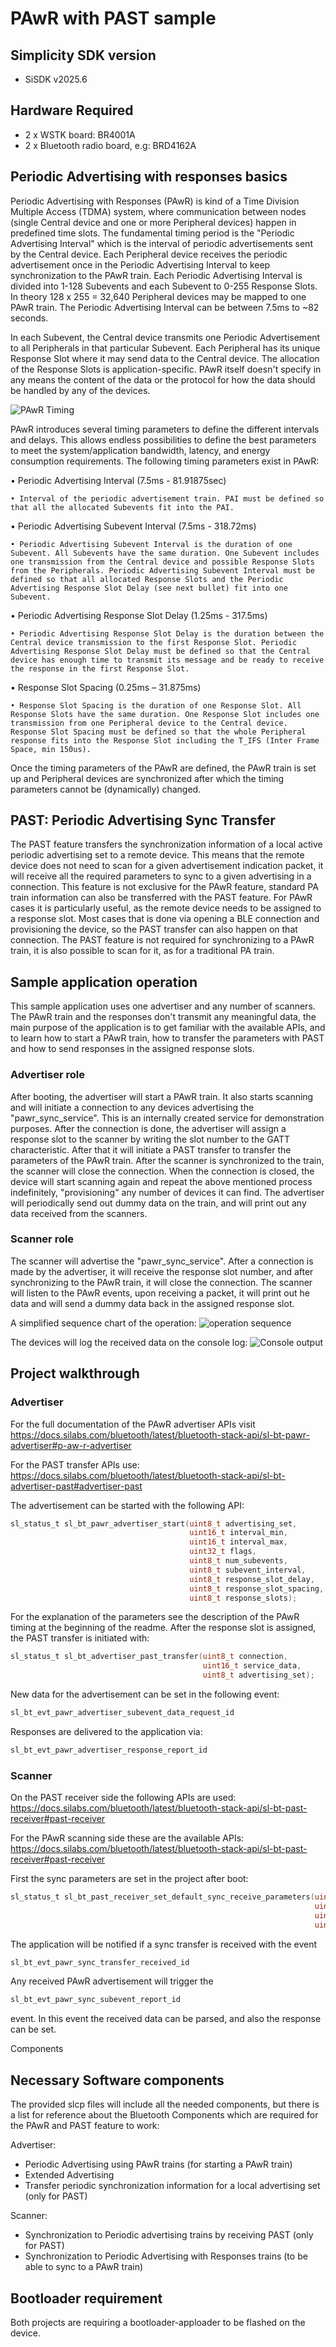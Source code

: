 # PAwR with PAST sample 

## Simplicity SDK version ##

- SiSDK v2025.6

## Hardware Required ##

- 2 x WSTK board: BR4001A
- 2 x Bluetooth radio board, e.g: BRD4162A

## Periodic Advertising with responses basics

Periodic Advertising with Responses (PAwR) is kind of a Time Division Multiple Access (TDMA) system, where communication between nodes (single Central device and one or more Peripheral devices) happen in predefined time slots. The fundamental timing period is the "Periodic Advertising Interval" which is the interval of periodic advertisements sent by the Central device. Each Peripheral device receives the periodic advertisement once in the Periodic Advertising Interval to keep synchronization to the PAwR train. Each Periodic Advertising Interval is divided into 1-128 Subevents and each Subevent to 0-255 Response Slots. In theory 128 x 255 = 32,640 Peripheral devices may be mapped to one PAwR train. The Periodic Advertising Interval can be between 7.5ms to ~82
seconds.

In each Subevent, the Central device transmits one Periodic Advertisement to all Peripherals in that particular Subevent. Each Peripheral has its unique Response Slot where it may send data to the Central device. The allocation of the Response Slots is application-specific. PAwR itself doesn't specify in any means the content of the data or the protocol for how the data should be handled by any of the devices.

![PAwR Timing](images/pawr_timing.png)

PAwR introduces several timing parameters to define the different intervals and delays. This allows endless possibilities to define the best parameters to meet the system/application bandwidth, latency, and energy consumption requirements.
The following timing parameters exist in PAwR:

• Periodic Advertising Interval (7.5ms - 81.91875sec)

    • Interval of the periodic advertisement train. PAI must be defined so that all the allocated Subevents fit into the PAI.

• Periodic Advertising Subevent Interval (7.5ms - 318.72ms)

    • Periodic Advertising Subevent Interval is the duration of one Subevent. All Subevents have the same duration. One Subevent includes one transmission from the Central device and possible Response Slots from the Peripherals. Periodic Advertising Subevent Interval must be defined so that all allocated Response Slots and the Periodic Advertising Response Slot Delay (see next bullet) fit into one Subevent.

• Periodic Advertising Response Slot Delay (1.25ms - 317.5ms)

    • Periodic Advertising Response Slot Delay is the duration between the Central device transmission to the first Response Slot. Periodic Advertising Response Slot Delay must be defined so that the Central device has enough time to transmit its message and be ready to receive the response in the first Response Slot.

• Response Slot Spacing (0.25ms – 31.875ms)

    • Response Slot Spacing is the duration of one Response Slot. All Response Slots have the same duration. One Response Slot includes one transmission from one Peripheral device to the Central device. Response Slot Spacing must be defined so that the whole Peripheral response fits into the Response Slot including the T_IFS (Inter Frame Space, min 150us).

Once the timing parameters of the PAwR are defined, the PAwR train is set up and Peripheral devices are synchronized after which the timing parameters cannot be (dynamically) changed.


## PAST: Periodic Advertising Sync Transfer

The PAST feature transfers the synchronization information of a local active periodic advertising set to a remote device. This means that the remote device does not need to scan for a given advertisement indication packet, it will receive all the required parameters to sync to a given advertising in a connection.
This feature is not exclusive for the PAwR feature, standard PA train information can also be transferred with the PAST feature. For PAwR cases it is particularly useful, as the remote device needs to be assigned to a response slot. Most cases that is done via opening a BLE connection and provisioning the device, so the PAST transfer can also happen on that connection. The PAST feature is not required for synchronizing to a PAwR train, it is also possible to scan for it, as for a traditional PA train.


## Sample application operation
This sample application uses one advertiser and any number of scanners. The PAwR train and the responses don't transmit any meaningful data, the main purpose of the application is to get familiar with the available APIs, and to learn how to start a PAwR train, how to transfer the parameters with PAST and how to send responses in the assigned response slots.

### Advertiser role
After booting, the advertiser will start a PAwR train. It also starts scanning and will initiate a connection to any devices advertising the "pawr_sync_service". This is an internally created service for demonstration purposes. After the connection is done, the advertiser will assign a response slot to the scanner by writing the slot number to the GATT characteristic. After that it will initiate a PAST transfer to transfer the parameters of the PAwR train. After the scanner is synchronized to the train, the scanner will close the connection. When the connection is closed, the device will start scanning again and repeat the above mentioned process indefinitely, "provisioning" any number of devices it can find.
The advertiser will periodically send out dummy data on the train, and will print out any data received from the scanners.

### Scanner role
The scanner will advertise the "pawr_sync_service". After a connection is made by the advertiser, it will receive the response slot number, and after synchronizing to the PAwR train, it will close the connection. The scanner will listen to the PAwR events, upon receiving a packet, it will print out he data and will send a dummy data back in the assigned response slot.

A simplified sequence chart of the operation:
![operation sequence](images/sequence.png)

The devices will log the received data on the console log:
![Console output](images/console_output.png)


## Project walkthrough
### Advertiser
For the full documentation of the PAwR advertiser APIs visit https://docs.silabs.com/bluetooth/latest/bluetooth-stack-api/sl-bt-pawr-advertiser#p-aw-r-advertiser

For the PAST transfer APIs use: https://docs.silabs.com/bluetooth/latest/bluetooth-stack-api/sl-bt-advertiser-past#advertiser-past


The advertisement can be started with the following API:
```C
sl_status_t sl_bt_pawr_advertiser_start(uint8_t advertising_set,
                                        uint16_t interval_min,
                                        uint16_t interval_max,
                                        uint32_t flags,
                                        uint8_t num_subevents,
                                        uint8_t subevent_interval,
                                        uint8_t response_slot_delay,
                                        uint8_t response_slot_spacing,
                                        uint8_t response_slots);
```
For the explanation of the parameters see the description of the PAwR timing at the beginning of the readme.
After the response slot is assigned, the PAST transfer is initiated with:

```C
sl_status_t sl_bt_advertiser_past_transfer(uint8_t connection,
                                           uint16_t service_data,
                                           uint8_t advertising_set);
```

New data for the advertisement can be set in the following event:
```C
sl_bt_evt_pawr_advertiser_subevent_data_request_id
```

Responses are delivered to the application via:
```C
sl_bt_evt_pawr_advertiser_response_report_id
```

### Scanner
On the PAST receiver side the following APIs are used:
https://docs.silabs.com/bluetooth/latest/bluetooth-stack-api/sl-bt-past-receiver#past-receiver

For the PAwR scanning side these are the available APIs:
https://docs.silabs.com/bluetooth/latest/bluetooth-stack-api/sl-bt-past-receiver#past-receiver

First the sync parameters are set in the project after boot:

```C
sl_status_t sl_bt_past_receiver_set_default_sync_receive_parameters(uint8_t mode,
                                                                    uint16_t skip,
                                                                    uint16_t timeout,
                                                                    uint8_t reporting_mode);


```

The application will be notified if a sync transfer is received with the event
```C
sl_bt_evt_pawr_sync_transfer_received_id
```
Any received PAwR advertisement will trigger the
```C
sl_bt_evt_pawr_sync_subevent_report_id
```

event. In this event the received data can be parsed, and also the response can be set.

Components

## Necessary Software components

The provided slcp files will include all the needed components, but there is a list for reference about the Bluetooth Components which are required for the PAwR and PAST feature to work:

Advertiser:

 - Periodic Advertising using PAwR trains (for starting a PAwR train)
 - Extended Advertising
 - Transfer periodic synchronization information for a local advertising set (only for PAST)

Scanner:

 - Synchronization to Periodic advertising trains by receiving PAST (only for PAST)
 - Synchronization to Periodic Advertising with Responses trains (to be able to sync to a PAwR train)

## Bootloader requirement
Both projects are requiring a bootloader-apploader to be flashed on the device.
